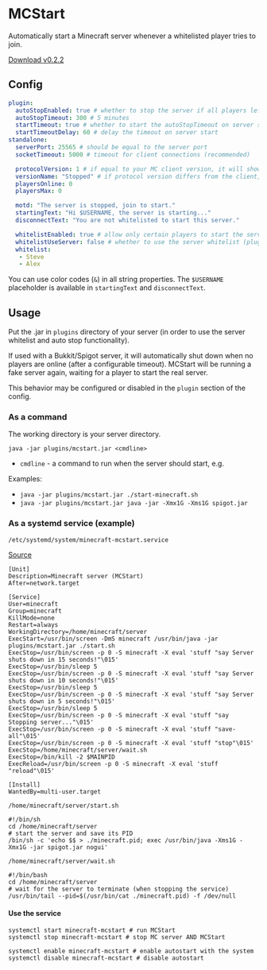 # MCStart
Automatically start a Minecraft server whenever a whitelisted player tries to join.

[Download v0.2.2](https://github.com/kuba2k2/MCStart/releases/tag/v0.2.2)

## Config

```yaml
plugin:
  autoStopEnabled: true # whether to stop the server if all players left
  autoStopTimeout: 300 # 5 minutes
  startTimeout: true # whether to start the autoStopTimeout on server start
  startTimeoutDelay: 60 # delay the timeout on server start
standalone:
  serverPort: 25565 # should be equal to the server port
  socketTimeout: 5000 # timeout for client connections (recommended)

  protocolVersion: 1 # if equal to your MC client version, it will show player count (below)
  versionName: "Stopped" # if protocol version differs from the client, this text will be shown
  playersOnline: 0
  playersMax: 0

  motd: "The server is stopped, join to start."
  startingText: "Hi $USERNAME, the server is starting..."
  disconnectText: "You are not whitelisted to start this server."

  whitelistEnabled: true # allow only certain players to start the server
  whitelistUseServer: false # whether to use the server whitelist (plugins/../whitelist.json)
  whitelist:
   - Steve
   - Alex 
```
You can use color codes (`&`) in all string properties.
The `$USERNAME` placeholder is available in `startingText` and `disconnectText`.

## Usage

Put the .jar in `plugins` directory of your server (in order to use the server whitelist and auto stop functionality).

If used with a Bukkit/Spigot server, it will automatically shut down 
when no players are online (after a configurable timeout). MCStart will
be running a fake server again, waiting for a player to start the real server.

This behavior may be configured or disabled in the `plugin` section of the config.

### As a command
The working directory is your server directory.

`java -jar plugins/mcstart.jar <cmdline>`
- `cmdline` - a command to run when the server should start, e.g.

Examples:
- `java -jar plugins/mcstart.jar ./start-minecraft.sh`
- `java -jar plugins/mcstart.jar java -jar -Xmx1G -Xms1G spigot.jar`

### As a systemd service (example)
`/etc/systemd/system/minecraft-mcstart.service`

[Source](https://gist.github.com/nathanielc/9b98350ccbcbf21256d7)
```
[Unit]
Description=Minecraft server (MCStart)
After=network.target

[Service]
User=minecraft
Group=minecraft
KillMode=none
Restart=always
WorkingDirectory=/home/minecraft/server
ExecStart=/usr/bin/screen -DmS minecraft /usr/bin/java -jar plugins/mcstart.jar ./start.sh
ExecStop=/usr/bin/screen -p 0 -S minecraft -X eval 'stuff "say Server shuts down in 15 seconds!"\015'
ExecStop=/usr/bin/sleep 5
ExecStop=/usr/bin/screen -p 0 -S minecraft -X eval 'stuff "say Server shuts down in 10 seconds!"\015'
ExecStop=/usr/bin/sleep 5
ExecStop=/usr/bin/screen -p 0 -S minecraft -X eval 'stuff "say Server shuts down in 5 seconds!"\015'
ExecStop=/usr/bin/sleep 5
ExecStop=/usr/bin/screen -p 0 -S minecraft -X eval 'stuff "say Stopping server..."\015'
ExecStop=/usr/bin/screen -p 0 -S minecraft -X eval 'stuff "save-all"\015'
ExecStop=/usr/bin/screen -p 0 -S minecraft -X eval 'stuff "stop"\015'
ExecStop=/home/minecraft/server/wait.sh
ExecStop=/bin/kill -2 $MAINPID
ExecReload=/usr/bin/screen -p 0 -S minecraft -X eval 'stuff "reload"\015'

[Install]
WantedBy=multi-user.target
```

`/home/minecraft/server/start.sh`
```shell script
#!/bin/sh
cd /home/minecraft/server
# start the server and save its PID
/bin/sh -c 'echo $$ > ./minecraft.pid; exec /usr/bin/java -Xms1G -Xmx1G -jar spigot.jar nogui'
```

`/home/minecraft/server/wait.sh`
```shell script
#!/bin/bash
cd /home/minecraft/server
# wait for the server to terminate (when stopping the service)
/usr/bin/tail --pid=$(/usr/bin/cat ./minecraft.pid) -f /dev/null
```

#### Use the service
```shell script
systemctl start minecraft-mcstart # run MCStart
systemctl stop minecraft-mcstart # stop MC server AND MCStart

systemctl enable minecraft-mcstart # enable autostart with the system
systemctl disable minecraft-mcstart # disable autostart
```
